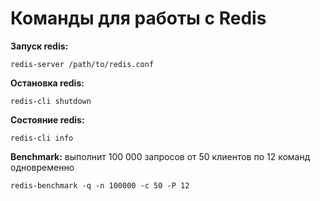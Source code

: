 # Команды для работы с Redis

**Запуск redis:** 

    redis-server /path/to/redis.conf

**Остановка redis:** 

    redis-cli shutdown
    
**Состояние redis:**

    redis-cli info
    
**Benchmark:** выполнит 100 000 запросов от 50 клиентов по 12 команд одновременно

    redis-benchmark -q -n 100000 -c 50 -P 12